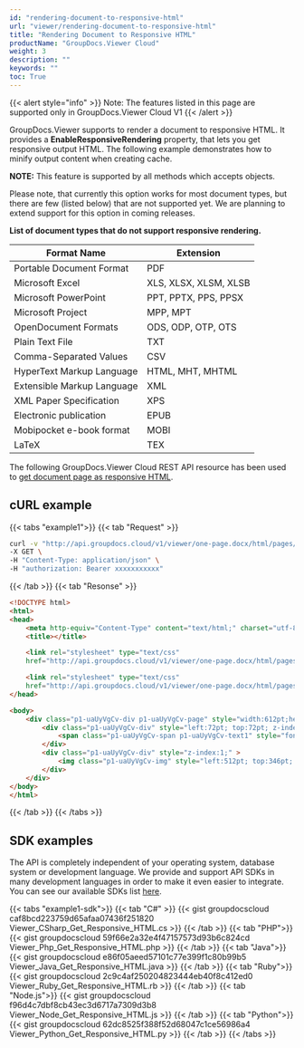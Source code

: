 ```yaml
---
id: "rendering-document-to-responsive-html"
url: "viewer/rendering-document-to-responsive-html"
title: "Rendering Document to Responsive HTML"
productName: "GroupDocs.Viewer Cloud"
weight: 3
description: ""
keywords: ""
toc: True
---
```


{{< alert style="info" >}}
Note: The features listed in this page are supported only in GroupDocs.Viewer Cloud V1
{{< /alert >}}

GroupDocs.Viewer supports to render a document to responsive HTML. It provides a **EnableResponsiveRendering** property, that lets you get responsive output HTML. The following example demonstrates how to minify output content when creating cache.

**NOTE:** This feature is supported by all methods which accepts  objects.

Please note, that currently this option works for most document types, but there are few (listed below) that are not supported yet. We are planning to extend support for this option in coming releases.

**List of document types that do not support responsive rendering.**

|Format Name|Extension
|---|---
|Portable Document Format|PDF
|Microsoft Excel|XLS, XLSX, XLSM, XLSB
|Microsoft PowerPoint|PPT, PPTX, PPS, PPSX
|Microsoft Project|MPP, MPT
|OpenDocument Formats|ODS, ODP, OTP, OTS
|Plain Text File|TXT
|Comma-Separated Values|CSV
|HyperText Markup Language|HTML, MHT, MHTML
|Extensible Markup Language|XML
|XML Paper Specification|XPS
|Electronic publication|EPUB
|Mobipocket e-book format|MOBI
|LaTeX|TEX

The following GroupDocs.Viewer Cloud REST API resource has been used to [get document page as responsive HTML](https://apireference.groupdocs.cloud/viewer/#!/Rendering/HtmlGetPage).

## cURL example

{{< tabs "example1">}}
{{< tab "Request" >}}
```bash
curl -v "http://api.groupdocs.cloud/v1/viewer/one-page.docx/html/pages/1?embedResources#true&#x26;enableResponsiveRendering#true" \
-X GET \
-H "Content-Type: application/json" \
-H "authorization: Bearer xxxxxxxxxxx"
```
{{< /tab >}} {{< tab "Resonse" >}}
```html
<!DOCTYPE html>
<html>
<head>
    <meta http-equiv="Content-Type" content="text/html;" charset="utf-8" />
    <title></title>

    <link rel="stylesheet" type="text/css"
    href="http://api.groupdocs.cloud/v1/viewer/one-page.docx/html/pages/1/resources/styles.css" media="all" />

    <link rel="stylesheet" type="text/css"
    href="http://api.groupdocs.cloud/v1/viewer/one-page.docx/html/pages/1/resources/styles.css" media="all" />
</head>

<body>
    <div class="p1-uaUyVgCv-div p1-uaUyVgCv-page" style="width:612pt;height:792pt;" >
        <div class="p1-uaUyVgCv-div" style="left:72pt; top:72pt; z-index:1;" >
            <span class="p1-uaUyVgCv-span p1-uaUyVgCv-text1" style="font-size:11pt; left:0pt; top:0pt;" >This is test</span>
        </div>
        <div class="p1-uaUyVgCv-div" style="z-index:1;" >
            <img class="p1-uaUyVgCv-img" style="left:512pt; top:346pt; width:100pt; height:100pt;" src="http://api.groupdocs.cloud/v1/viewer/one-page.docx/html/pages/1/resources/image.png" />
        </div>
    </div>
</body>
</html>
```
{{< /tab >}} {{< /tabs >}}

## SDK examples

The API is completely independent of your operating system, database system or development language. We provide and support API SDKs in many development languages in order to make it even easier to integrate. You can see our available SDKs list [here](https://github.com/groupdocs-viewer-cloud).

{{< tabs "example1-sdk">}}
{{< tab "C#" >}}
{{< gist groupdocscloud caf8bcd223759d65afaa07436f251820 Viewer_CSharp_Get_Responsive_HTML.cs >}}
{{< /tab >}} 
{{< tab "PHP">}}
{{< gist groupdocscloud 59f66e2a32e4f47157573d93b6c824cd Viewer_Php_Get_Responsive_HTML.php >}}
{{< /tab >}} 
{{< tab "Java">}}
{{< gist groupdocscloud e86f05aeed57101c77e399f1c80b99b5 Viewer_Java_Get_Responsive_HTML.java >}}
{{< /tab >}} 
{{< tab "Ruby">}}
{{< gist groupdocscloud 2c9c4af250204823444eb40f8c412ed0 Viewer_Ruby_Get_Responsive_HTML.rb >}}
{{< /tab >}} 
{{< tab "Node.js">}}
{{< gist groupdocscloud f96d4c7dbf8cb43ec3d6717a7309d3b8 Viewer_Node_Get_Responsive_HTML.js >}}
{{< /tab >}} 
{{< tab "Python">}}
{{< gist groupdocscloud 62dc8525f388f52d68047c1ce56986a4 Viewer_Python_Get_Responsive_HTML.py >}}
{{< /tab >}} 
{{< /tabs >}}
